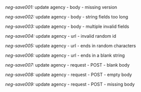 *neg-save001:* update agency - body - missing version

*neg-save002:* update agency - body - string fields too long

*neg-save003:* update agency - body - multiple invalid fields

*neg-save004:* update agency - url - invalid random id

*neg-save005:* update agency - url - ends in random characters

*neg-save006:* update agency - url - ends in a blank string

*neg-save007:* update agency - request - POST - blank body

*neg-save008:* update agency - request - POST - empty body

*neg-save009:* update agency - request - POST - missing body
